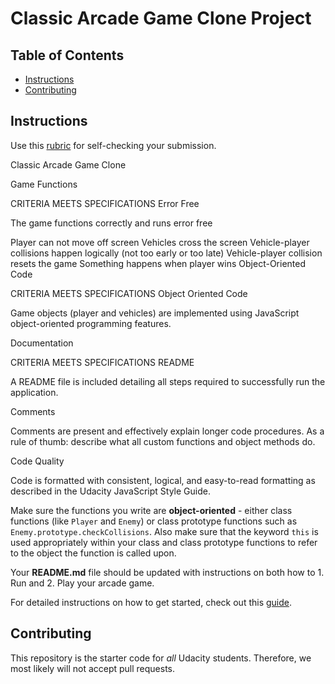 # Classic Arcade Game Clone Project

## Table of Contents

- [Instructions](#instructions)
- [Contributing](#contributing)

## Instructions

Use this [rubric](https://review.udacity.com/#!/rubrics/15/view) for self-checking your submission.

Classic Arcade Game Clone

Game Functions

CRITERIA
MEETS SPECIFICATIONS
Error Free

The game functions correctly and runs error free

Player can not move off screen
Vehicles cross the screen
Vehicle-player collisions happen logically (not too early or too late)
Vehicle-player collision resets the game
Something happens when player wins
Object-Oriented Code

CRITERIA
MEETS SPECIFICATIONS
Object Oriented Code

Game objects (player and vehicles) are implemented using JavaScript object-oriented programming features.

Documentation

CRITERIA
MEETS SPECIFICATIONS
README

A README file is included detailing all steps required to successfully run the application.

Comments

Comments are present and effectively explain longer code procedures. As a rule of thumb: describe what all custom functions and object methods do.

Code Quality

Code is formatted with consistent, logical, and easy-to-read formatting as described in the Udacity JavaScript Style Guide.

Make sure the functions you write are **object-oriented** - either class functions (like `Player` and `Enemy`) or class prototype functions such as `Enemy.prototype.checkCollisions`. Also make sure that the keyword `this` is used appropriately within your class and class prototype functions to refer to the object the function is called upon.

Your **README.md** file should be updated with instructions on both how to 1. Run and 2. Play your arcade game.

For detailed instructions on how to get started, check out this [guide](https://docs.google.com/document/d/1v01aScPjSWCCWQLIpFqvg3-vXLH2e8_SZQKC8jNO0Dc/pub?embedded=true).

## Contributing

This repository is the starter code for _all_ Udacity students. Therefore, we most likely will not accept pull requests.
